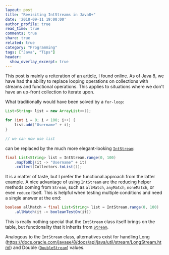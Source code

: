 ```yaml
---
layout: post
title: "Revisiting IntStreams in Java8+"
date: '2018-09-11 19:00:00'
author_profile: true
read_time: true
comments: true
share: true
related: true
category: "Programming"
tags: ["Java", "Tips"]
header:
  show_overlay_excerpt: true
---
```


This post is mainly a reiteration of [an article](http://www.deadcoderising.com/2015-05-19-java-8-replace-traditional-for-loops-with-intstreams/), I found online. As of Java 8, we have had the ability to replace looping operations on collections with streams and functional operations. This applies to situations where we don't have an up-front collection to iterate upon.

What traditionally would have been solved by a `for-loop`:

```java
List<String> list = new ArrayList<>();

for (int i = 0; i < 100; i++) {
    list.add("Username" + i);
}

// we can now use list
```

can be replaced by the much more elegant-looking [`IntStream`](https://docs.oracle.com/javase/8/docs/api/java/util/stream/IntStream.html):

```java
final List<String> list = IntStream.range(0, 100)
	.mapToObj(it -> "Username" + it)
	.collect(Collectors.toList());
```

It is a matter of taste, but I prefer the functional approach from the latter example. A nice advantage of using `IntStream` are the reducing helper methods coming from `Stream`, such as `allMatch`, `anyMatch`, `noneMatch`, or even `reduce` itself. This is helpful when testing multiple conditions and need a single answer at the end:

```java
boolean allMatch = final List<String> list = IntStream.range(0, 100)
	.allMatch(it -> booleanTestOn(it))
```

This is really nothing special that the `IntStream` class itself brings on the table, but functionality that it inherits from [`Stream`](https://docs.oracle.com/javase/8/docs/api/java/util/stream/Stream.html).

Analogous to the `IntStream` class, alternatives exist for handling Long (https://docs.oracle.com/javase/8/docs/api/java/util/stream/LongStream.html) and Double ([`DoubleStream`](https://docs.oracle.com/javase/8/docs/api/java/util/stream/DoubleStream.html)) values.